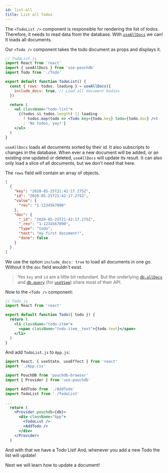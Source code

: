 ```yaml
---
id: list-all
title: List all Todos
---
```


The `<TodoList />` component is responsible for rendering the list of todos. Therefore, it needs to read data from
the database. With [`useAllDocs`](../api/use-all-docs.md) we can! It loads all documents.

Our `<Todo />` component takes the todo document as props and displays it.

```jsx
// TodoList.js
import React from 'react'
import { useAllDocs } from 'use-pouchdb'
import Todo from './Todo'

export default function TodoList() {
  const { rows: todos, loading } = useAllDocs({
    include_docs: true, // Load all document bodies
  })

  return (
    <ul className="todo-list">
      {(todos && todos.length) || loading
        ? todos.map(todo => <Todo key={todo.key} todo={todo.doc} />)
        : 'No todos, yay!'}
    </ul>
  )
}
```

`useAllDocs` loads all documents sorted by their _id_. It also subscripts to changes in the database. When ever a
new document will be added, or an existing one updated or deleted, `useAllDocs` will update its result.
It can also only load a slice of all documents, but we don't need that here.

The `rows` field will contain an array of objects.

```json
[
  {
    "key": "2020-05-25T21:42:17.275Z",
    "id": "2020-05-25T21:42:17.275Z",
    "value": {
      "rev": "1-1234567890"
    },
    "doc": {
      "_id": "2020-05-25T21:42:17.275Z",
      "_rev": "1-1234567890",
      "type": "todo",
      "text": "my first document!",
      "done": false
    }
  }
]
```

We use the option `include_docs: true` to load all documents in one go. Without it the `doc` field wouldn't exist.

> Yes `key` and `id` are a little bit redundant. But the underlying
> [`db.allDocs`](https://pouchdb.com/api.html#batch_fetch) and
> [`db.query`](https://pouchdb.com/api.html#query_database) (for [`useView`](../api/use-view.md)) share most of their API.

Now to the `<Todo />` component:

```jsx
// Todo.js
import React from 'react'

export default function Todo({ todo }) {
  return (
    <li className="todo-item">
      <span className="todo-item__text">{todo.text}</span>
    </li>
  )
}
```

And add `TodoList.js` to `App.js`:

```jsx
import React, { useState, useEffect } from 'react'
import './App.css'

import PouchDB from 'pouchdb-browser'
import { Provider } from 'use-pouchdb'

import AddTodo from './AddTodo'
import TodoList from './TodoList'

...
  return (
    <Provider pouchdb={db}>
      <div className="App">
        <TodoList />
        <AddTodo />
      </div>
    </Provider>
  )
```

And with that we have a Todo List! And, whenever you add a new Todo the list will update!

Next we will learn how to update a document!
